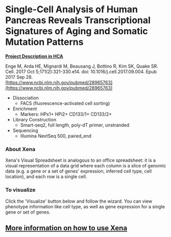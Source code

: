 # Single-Cell Analysis of Human Pancreas Reveals Transcriptional Signatures of Aging and Somatic Mutation Patterns

**[Project Description in HCA](https://data.humancellatlas.org/explore/projects/cddab57b-6868-4be4-806f-395ed9dd635a)**

Enge M, Arda HE, Mignardi M, Beausang J, Bottino R, Kim SK, Quake SR.<br>
Cell. 2017 Oct 5;171(2):321-330.e14. doi: 10.1016/j.cell.2017.09.004. Epub 2017 Sep 28.<br>
[https://www.ncbi.nlm.nih.gov/pubmed/28965763](https://www.ncbi.nlm.nih.gov/pubmed/28965763)

- Dissociation 
  - FACS (fluorescence-activated cell sorting)
- Enrichment
  - Markers: HPx1+ HPi2+ CD133/1+ CD133/2+
- Library Construction
  - Smart-seq2, full length, poly-dT primer, unstranded
- Sequencing
  - Illumina NextSeq 500, paired_end

### About Xena
Xena's Visual Spreadsheet is analogous to an office spreadsheet: it is a visual representation of a data grid where each column is a slice of genomic data (e.g. a gene or a set of genes' expression, inferred cell type, cell location), and each row is a single cell.

### To visualize
Click the 'Visualize' button below and follow the wizard. You can view phenotype information like cell type, as well as gene expression for a single gene or set of genes.

## [More information on how to use Xena](https://singlecell.xenabrowser.net/datapages/?markdown=https://raw.githubusercontent.com/ucscXena/cohortMetaData/master/hub_singlecellnew.xenahubs.net/example1/info.mdown)

<br>
